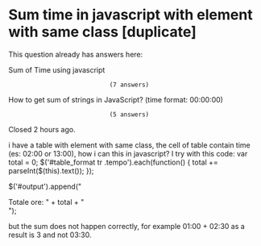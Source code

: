 
# Sum time in javascript with element with same class [duplicate]







This question already has answers here:
                        
                    



Sum of Time using javascript

                                (7 answers)
                            


How to get sum of strings in JavaScript? (time format: 00:00:00)

                                (5 answers)
                            

Closed 2 hours ago.



i have a table with element with same class, the cell of table contain time (es: 02:00 or 13:00), how i can this in javascript?
I try with this code:
var total = 0;
$('#table_format tr .tempo').each(function() {
  total += parseInt($(this).text());
});

$('#output').append("<div class='sum'>Totale ore: <span> " + total + "</span></div>");

but the sum does not happen correctly, for example 01:00 + 02:30 as a result is 3 and not 03:30.

        